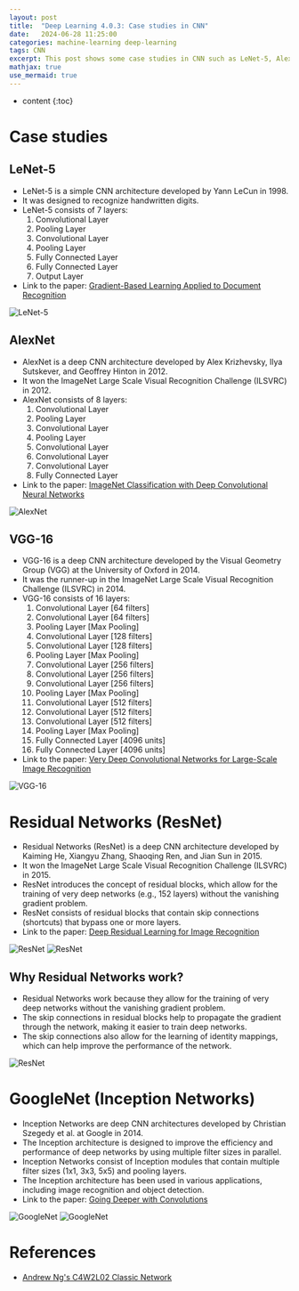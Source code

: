 ```yaml
---
layout: post
title:  "Deep Learning 4.0.3: Case studies in CNN"
date:   2024-06-28 11:25:00
categories: machine-learning deep-learning
tags: CNN
excerpt: This post shows some case studies in CNN such as LeNet-5, AlexNet, VGG, ResNet, and GoogleNet.
mathjax: true
use_mermaid: true
---
```


* content
{:toc}

# Case studies
## LeNet-5
- LeNet-5 is a simple CNN architecture developed by Yann LeCun in 1998.
- It was designed to recognize handwritten digits.
- LeNet-5 consists of 7 layers:
  1. Convolutional Layer
  2. Pooling Layer
  3. Convolutional Layer
  4. Pooling Layer
  5. Fully Connected Layer
  6. Fully Connected Layer
  7. Output Layer
- Link to the paper: [Gradient-Based Learning Applied to Document Recognition](http://yann.lecun.com/exdb/publis/pdf/lecun-01a.pdf)

![LeNet-5](/assets/images/deep_learning/403/lenet-5.png)

## AlexNet
- AlexNet is a deep CNN architecture developed by Alex Krizhevsky, Ilya Sutskever, and Geoffrey Hinton in 2012.
- It won the ImageNet Large Scale Visual Recognition Challenge (ILSVRC) in 2012.
- AlexNet consists of 8 layers:
  1. Convolutional Layer
  2. Pooling Layer
  3. Convolutional Layer
  4. Pooling Layer
  5. Convolutional Layer
  6. Convolutional Layer
  7. Convolutional Layer
  8. Fully Connected Layer
- Link to the paper: [ImageNet Classification with Deep Convolutional Neural Networks](https://papers.nips.cc/paper/4824-imagenet-classification-with-deep-convolutional-neural-networks.pdf)

![AlexNet](/assets/images/deep_learning/403/alexnet.png)

## VGG-16
- VGG-16 is a deep CNN architecture developed by the Visual Geometry Group (VGG) at the University of Oxford in 2014.
- It was the runner-up in the ImageNet Large Scale Visual Recognition Challenge (ILSVRC) in 2014.
- VGG-16 consists of 16 layers:
  1. Convolutional Layer [64 filters]
  2. Convolutional Layer [64 filters]
  3. Pooling Layer [Max Pooling]
  4. Convolutional Layer [128 filters]
  5. Convolutional Layer [128 filters]
  6. Pooling Layer [Max Pooling]
  7. Convolutional Layer [256 filters]
  8. Convolutional Layer [256 filters]
  9. Convolutional Layer [256 filters]
  10. Pooling Layer [Max Pooling]
  11. Convolutional Layer [512 filters]
  12. Convolutional Layer [512 filters]
  13. Convolutional Layer [512 filters]
  14. Pooling Layer [Max Pooling]
  15. Fully Connected Layer [4096 units]
  16. Fully Connected Layer [4096 units]
- Link to the paper: [Very Deep Convolutional Networks for Large-Scale Image Recognition](https://arxiv.org/abs/1409.1556)   

![VGG-16](/assets/images/deep_learning/403/vgg-16.png)


# Residual Networks (ResNet)
- Residual Networks (ResNet) is a deep CNN architecture developed by Kaiming He, Xiangyu Zhang, Shaoqing Ren, and Jian Sun in 2015.
- It won the ImageNet Large Scale Visual Recognition Challenge (ILSVRC) in 2015.
- ResNet introduces the concept of residual blocks, which allow for the training of very deep networks (e.g., 152 layers) without the vanishing gradient problem.
- ResNet consists of residual blocks that contain skip connections (shortcuts) that bypass one or more layers.
- Link to the paper: [Deep Residual Learning for Image Recognition](https://arxiv.org/abs/1512.03385)   

![ResNet](/assets/images/deep_learning/403/resnet-1.png)
![ResNet](/assets/images/deep_learning/403/resnet-2.png)

## Why Residual Networks work?
- Residual Networks work because they allow for the training of very deep networks without the vanishing gradient problem.
- The skip connections in residual blocks help to propagate the gradient through the network, making it easier to train deep networks.
- The skip connections also allow for the learning of identity mappings, which can help improve the performance of the network.

![ResNet](/assets/images/deep_learning/403/why-resnet-works.png)

# GoogleNet (Inception Networks)
- Inception Networks are deep CNN architectures developed by Christian Szegedy et al. at Google in 2014.
- The Inception architecture is designed to improve the efficiency and performance of deep networks by using multiple filter sizes in parallel.
- Inception Networks consist of Inception modules that contain multiple filter sizes (1x1, 3x3, 5x5) and pooling layers.
- The Inception architecture has been used in various applications, including image recognition and object detection.
- Link to the paper: [Going Deeper with Convolutions](https://arxiv.org/abs/1409.4842)

![GoogleNet](/assets/images/deep_learning/403/googlenet1.png)
![GoogleNet](/assets/images/deep_learning/403/googlenet2.png)

# References
- [Andrew Ng's C4W2L02 Classic Network](https://youtu.be/dZVkygnKh1M?feature=shared)